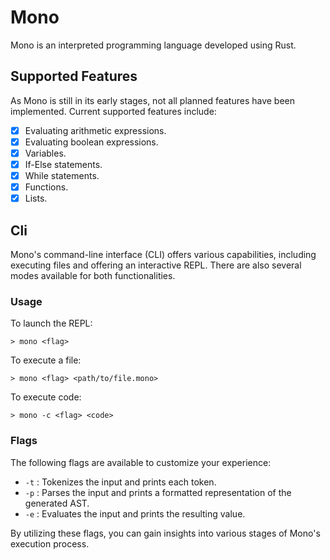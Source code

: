 # Mono

Mono is an interpreted programming language developed using Rust.

## Supported Features

As Mono is still in its early stages, not all planned features have been implemented. Current supported features include:

- [x] Evaluating arithmetic expressions.
- [x] Evaluating boolean expressions.
- [x] Variables.
- [x] If-Else statements.
- [x] While statements.
- [x] Functions.
- [x] Lists.

## Cli

Mono's command-line interface (CLI) offers various capabilities, including executing files and offering an interactive REPL. There are also several modes available for both functionalities.

### Usage

To launch the REPL:
```Console
> mono <flag>
```

To execute a file:
```Console
> mono <flag> <path/to/file.mono>
```

To execute code:
```Console
> mono -c <flag> <code>
```

### Flags

The following flags are available to customize your experience:

- `-t` : Tokenizes the input and prints each token.
- `-p` : Parses the input and prints a formatted representation of the generated AST.
- `-e` : Evaluates the input and prints the resulting value.

By utilizing these flags, you can gain insights into various stages of Mono's execution process.

